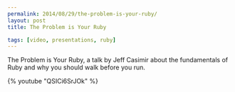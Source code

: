 ```yaml
---
permalink: 2014/08/29/the-problem-is-your-ruby/
layout: post
title: The Problem is Your Ruby

tags: [video, presentations, ruby]
---
```


The Problem is Your Ruby, a talk by Jeff Casimir about the fundamentals of
Ruby and why you should walk before you run.

{% youtube "QSICi6SrJOk" %}
